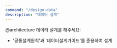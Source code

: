 ```yaml
---
command: "/design:data"
description: "데이터 설계"
---
```


@architecture 
데이터 설계를 해주세요:
- '공통설계원칙'과 '데이터설계가이드'를 준용하여 설계